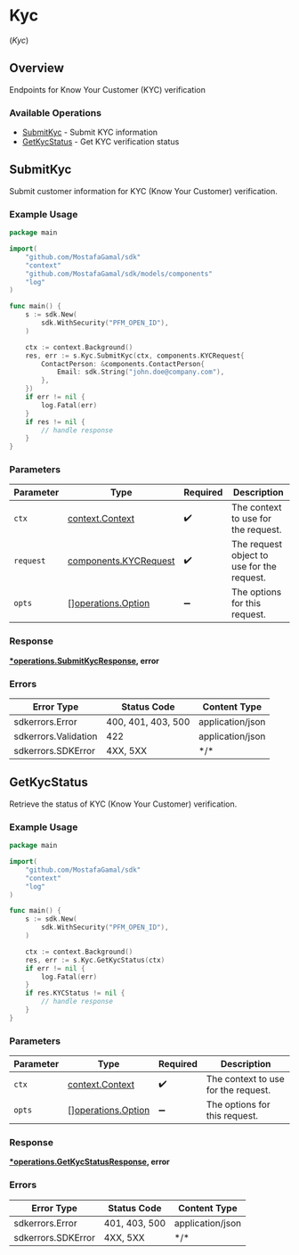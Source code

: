 # Kyc
(*Kyc*)

## Overview

Endpoints for Know Your Customer (KYC) verification

### Available Operations

* [SubmitKyc](#submitkyc) - Submit KYC information
* [GetKycStatus](#getkycstatus) - Get KYC verification status

## SubmitKyc

Submit customer information for KYC (Know Your Customer) verification.

### Example Usage

```go
package main

import(
	"github.com/MostafaGamal/sdk"
	"context"
	"github.com/MostafaGamal/sdk/models/components"
	"log"
)

func main() {
    s := sdk.New(
        sdk.WithSecurity("PFM_OPEN_ID"),
    )

    ctx := context.Background()
    res, err := s.Kyc.SubmitKyc(ctx, components.KYCRequest{
        ContactPerson: &components.ContactPerson{
            Email: sdk.String("john.doe@company.com"),
        },
    })
    if err != nil {
        log.Fatal(err)
    }
    if res != nil {
        // handle response
    }
}
```

### Parameters

| Parameter                                                      | Type                                                           | Required                                                       | Description                                                    |
| -------------------------------------------------------------- | -------------------------------------------------------------- | -------------------------------------------------------------- | -------------------------------------------------------------- |
| `ctx`                                                          | [context.Context](https://pkg.go.dev/context#Context)          | :heavy_check_mark:                                             | The context to use for the request.                            |
| `request`                                                      | [components.KYCRequest](../../models/components/kycrequest.md) | :heavy_check_mark:                                             | The request object to use for the request.                     |
| `opts`                                                         | [][operations.Option](../../models/operations/option.md)       | :heavy_minus_sign:                                             | The options for this request.                                  |

### Response

**[*operations.SubmitKycResponse](../../models/operations/submitkycresponse.md), error**

### Errors

| Error Type           | Status Code          | Content Type         |
| -------------------- | -------------------- | -------------------- |
| sdkerrors.Error      | 400, 401, 403, 500   | application/json     |
| sdkerrors.Validation | 422                  | application/json     |
| sdkerrors.SDKError   | 4XX, 5XX             | \*/\*                |

## GetKycStatus

Retrieve the status of KYC (Know Your Customer) verification.

### Example Usage

```go
package main

import(
	"github.com/MostafaGamal/sdk"
	"context"
	"log"
)

func main() {
    s := sdk.New(
        sdk.WithSecurity("PFM_OPEN_ID"),
    )

    ctx := context.Background()
    res, err := s.Kyc.GetKycStatus(ctx)
    if err != nil {
        log.Fatal(err)
    }
    if res.KYCStatus != nil {
        // handle response
    }
}
```

### Parameters

| Parameter                                                | Type                                                     | Required                                                 | Description                                              |
| -------------------------------------------------------- | -------------------------------------------------------- | -------------------------------------------------------- | -------------------------------------------------------- |
| `ctx`                                                    | [context.Context](https://pkg.go.dev/context#Context)    | :heavy_check_mark:                                       | The context to use for the request.                      |
| `opts`                                                   | [][operations.Option](../../models/operations/option.md) | :heavy_minus_sign:                                       | The options for this request.                            |

### Response

**[*operations.GetKycStatusResponse](../../models/operations/getkycstatusresponse.md), error**

### Errors

| Error Type         | Status Code        | Content Type       |
| ------------------ | ------------------ | ------------------ |
| sdkerrors.Error    | 401, 403, 500      | application/json   |
| sdkerrors.SDKError | 4XX, 5XX           | \*/\*              |